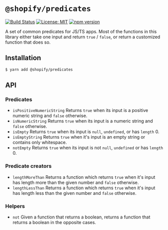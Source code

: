 # `@shopify/predicates`

[![Build Status](https://travis-ci.org/Shopify/quilt.svg?branch=master)](https://travis-ci.org/Shopify/quilt)
[![License: MIT](https://img.shields.io/badge/License-MIT-green.svg)](LICENSE.md) [![npm version](https://badge.fury.io/js/%40shopify%2Fpredicates.svg)](https://badge.fury.io/js/%40shopify%2Fpredicates.svg)

A set of common predicates for JS/TS apps. Most of the functions in this library either take one input and return `true` / `false`, or return a customized function that does so.

## Installation

```bash
$ yarn add @shopify/predicates
```

## API

### Predicates

- `isPositiveNumericString` Returns `true` when its input is a positive numeric string and `false` otherwise.
- `isNumericString` Returns `true` when its input is a numeric string and `false` otherwise.
- `isEmpty` Returns `true` when its input is `null`, `undefined`, or has `length` 0.
- `isEmptyString` Returns `true` when it's input is an empty string or contains only whitespace.
- `notEmpty` Returns `true` when its input is not `null`, `undefined` or has `length` 0.

### Predicate creators

- `lengthMoreThan` Returns a function which returns `true` when it's input has length more than the given number and `false` otherwise.
- `lengthLessThan` Returns a function which returns `true` when it's input has length less than the given number and `false` otherwise.

### Helpers

- `not` Given a function that returns a boolean, returns a function that returns a boolean in the opposite cases.

